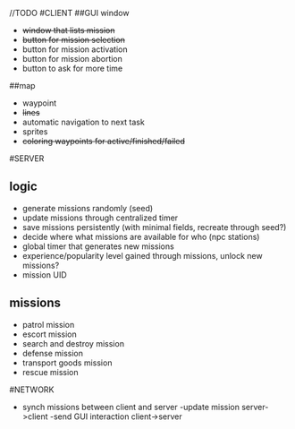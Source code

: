 //TODO
#CLIENT
##GUI window
- ~~window that lists mission~~
- ~~button for mission selection~~
- button for mission activation
- button for mission abortion
- button to ask for more time
    
##map
- waypoint
 - ~~lines~~
 - automatic navigation to next task
 - sprites 
- ~~coloring waypoints for active/finished/failed~~
   
#SERVER
## logic
- generate missions randomly (seed)
- update missions through centralized timer
- save missions persistently (with minimal fields, recreate through seed?)
- decide where what missions are available for who (npc stations)
- global timer that generates new missions
- experience/popularity level gained through missions, unlock new missions?
- mission UID

## missions
- patrol mission
- escort mission
- search and destroy mission
- defense mission
- transport goods mission
- rescue mission

#NETWORK
- synch missions between client and server
   -update mission server->client
   -send GUI interaction client->server
       
   